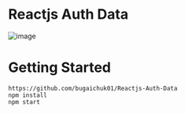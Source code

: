 # Reactjs Auth Data

![image](https://user-images.githubusercontent.com/90038064/189170868-d9ac7b56-263a-4ede-b50d-92f60d2b9e1a.png)

# Getting Started

```
https://github.com/bugaichuk01/Reactjs-Auth-Data
npm install
npm start
```
